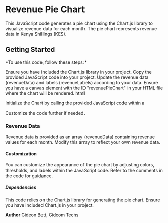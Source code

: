 <h1>Revenue Pie Chart</h1>
This JavaScript code generates a pie chart using the Chart.js library to visualize revenue data for each month. The pie chart represents revenue data in Kenya Shillings (KES).

<h2>Getting Started</h2>
*To use this code, follow these steps:*

Ensure you have included the Chart.js library in your project.
Copy the provided JavaScript code into your project.
Update the revenue data (revenueData) and labels (revenueLabels) according to your data.
Ensure you have a canvas element with the ID "revenuePieChart" in your HTML file where the chart will be rendered.
html

<canvas id="revenuePieChart"></canvas>

Initialize the Chart by calling the provided JavaScript code within a <script> tag or in an external JavaScript file.
html

<script src="path/to/chart.js"></script>
<script src="path/to/your/script.js"></script>

Customize the code further if needed.
<h3>Revenue Data</h3>
Revenue data is provided as an array (revenueData) containing revenue values for each month. Modify this array to reflect your own revenue data.

<h4>Customization</h4>
You can customize the appearance of the pie chart by adjusting colors, thresholds, and labels within the JavaScript code. Refer to the comments in the code for guidance.

<h5>Dependencies</h5>
This code relies on the Chart.js library for generating the pie chart. Ensure you have included Chart.js in your project.

**Author**
Gideon Bett, Gidcom Techs
